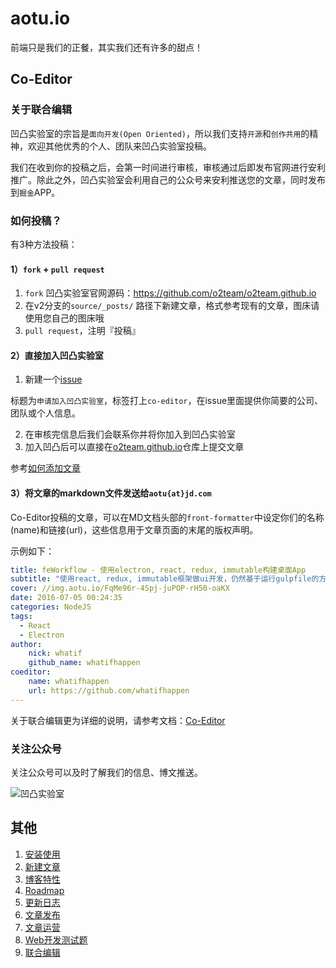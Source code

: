 # aotu.io

前端只是我们的正餐，其实我们还有许多的甜点！

## Co-Editor

### 关于联合编辑

凹凸实验室的宗旨是`面向开发(Open Oriented)`，所以我们支持`开源`和`创作共用`的精神，欢迎其他优秀的个人、团队来凹凸实验室投稿。

我们在收到你的投稿之后，会第一时间进行审核，审核通过后即发布官网进行安利推广。除此之外，凹凸实验室会利用自己的公众号来安利推送您的文章，同时发布到`掘金`APP。

### 如何投稿？

有3种方法投稿：

#### 1）`fork` + `pull request`

1. `fork` 凹凸实验室官网源码：https://github.com/o2team/o2team.github.io
2. 在v2分支的`source/_posts/` 路径下新建文章，格式参考现有的文章，图床请使用您自己的图床哦
3. `pull request`，注明『投稿』

#### 2）直接加入凹凸实验室

1. 新建一个[issue](https://github.com/o2team/o2team.github.io/issues)

  标题为`申请加入凹凸实验室`，标签打上`co-editor`，在issue里面提供你简要的公司、团队或个人信息。

2. 在审核完信息后我们会联系你并将你加入到凹凸实验室
3. 加入凹凸后可以直接在[o2team.github.io](https://github.com/o2team/o2team.github.io)仓库上提交文章

  参考[如何添加文章](https://github.com/o2team/o2team.github.io/wiki/A1-New-Post)
  
#### 3）将文章的markdown文件发送给`aotu{at}jd.com`

Co-Editor投稿的文章，可以在MD文档头部的`front-formatter`中设定你们的名称(name)和链接(url)，这些信息用于文章页面的末尾的版权声明。

示例如下：

```yaml
title: feWorkflow - 使用electron, react, redux, immutable构建桌面App
subtitle: "使用react, redux, immutable框架做ui开发，仍然基于运行gulpfile的方案，这样可以使每个使用自己团队的gulp工作流快速接入和自由调整。"
cover: //img.aotu.io/FqMe96r-4Spj-juPOP-rH50-oaKX
date: 2016-07-05 00:24:35
categories: NodeJS
tags:
  - React
  - Electron
author:
    nick: whatif
    github_name: whatifhappen
coeditor:
    name: whatifhappen
    url: https://github.com/whatifhappen
---
```

关于联合编辑更为详细的说明，请参考文档：[Co-Editor](https://github.com/o2team/o2team.github.io/wiki/Z3-Co-Editor)

### 关注公众号

关注公众号可以及时了解我们的信息、博文推送。

![凹凸实验室](https://cloud.githubusercontent.com/assets/6262943/17502000/d9a3de24-5e16-11e6-9b88-197fcd80e0af.png)

## 其他

1. [安装使用](https://github.com/o2team/o2team.github.io/wiki/A0-How-to-use)
1. [新建文章](https://github.com/o2team/o2team.github.io/wiki/A1-New-Post)
1. [博客特性](https://github.com/o2team/o2team.github.io/wiki/B0-Features)
1. [Roadmap](https://github.com/o2team/o2team.github.io/wiki/B1-roadmap)
1. [更新日志](https://github.com/o2team/o2team.github.io/wiki/B2-change-logs)
1. [文章发布](https://github.com/o2team/o2team.github.io/wiki/Z0-Publish)
1. [文章运营](https://github.com/o2team/o2team.github.io/wiki/Z1-Operation)
1. [Web开发测试题](https://github.com/o2team/o2team.github.io/wiki/Z2-Web-Developer-Test)
1. [联合编辑](https://github.com/o2team/o2team.github.io/wiki/Z3-Co-Editor)
